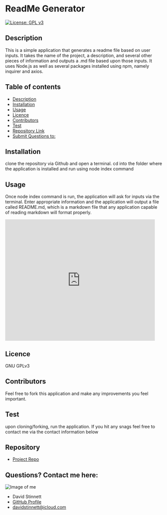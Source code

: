 # **ReadMe Generator**
[![License: GPL v3](https://img.shields.io/badge/License-GPLv3-blue.svg)](https://www.gnu.org/licenses/gpl-3.0)
## Description 
This is a simple application that generates a readme file based on user inputs. It takes the name of the project, a description, and several other pieces of information and outputs a .md file based upon those inputs. It uses Node.js as well as several packages installed using npm, namely inquirer and axios.
## Table of contents
- [Description](#Description)
- [Installation](#Installation)
- [Usage](#Usage)
- [Licence](#Licence)
- [Contributors](#Contributors)
- [Test](#Test)
- [Repository Link](#Repository)
- [Submit Questions to:](#GitHub) 
## Installation
clone the repository via Github and open a terminal. cd into the folder where the application is installed and run using node index command
## Usage
Once node index command is run, the application will ask for inputs via the terminal. Enter appropriate information and the application will output a file called README.md, which is a markdown file that any application capable of reading markdown will format properly. 
<iframe  title="YouTube video player" width="480" height="390" src="http://www.youtube.com/watch?v=TheVideoID?autoplay=1" frameborder="0" allowfullscreen></iframe>

## Licence
GNU GPLv3
## Contributors
Feel free to fork this application and make any improvements you feel important. 
## Test
upon cloning/forking, run the application. If you hit any snags feel free to contact me via the contact information below
## Repository
- [Project Repo](https://github.com/serjykalstryke/ReadMe-Generator)
## Questions? Contact me here:
![Image of me](https://avatars2.githubusercontent.com/u/68971513?v=4)
- David Stinnett
- [GitHub Profile](https://github.com/serjykalstryke)
- <davidstinnett@icloud.com>
